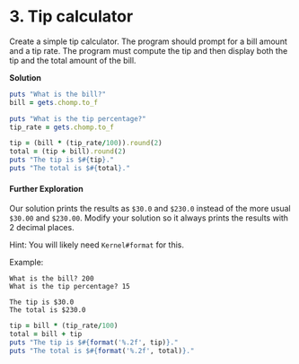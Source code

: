 # 3. Tip calculator

Create a simple tip calculator. The program should prompt for a bill amount and a tip rate. The program must compute the tip and then display both the tip and the total amount of the bill.

**Solution**

```ruby
puts "What is the bill?"
bill = gets.chomp.to_f

puts "What is the tip percentage?"
tip_rate = gets.chomp.to_f

tip = (bill * (tip_rate/100)).round(2)
total = (tip + bill).round(2)
puts "The tip is $#{tip}."
puts "The total is $#{total}."
```

#### Further Exploration

Our solution prints the results as `$30.0` and `$230.0` instead of the more usual `$30.00` and `$230.00`. Modify your solution so it always prints the results with 2 decimal places.

Hint: You will likely need `Kernel#format` for this.

Example:

```plaintext
What is the bill? 200
What is the tip percentage? 15

The tip is $30.0
The total is $230.0
```

```ruby
tip = bill * (tip_rate/100)
total = bill + tip
puts "The tip is $#{format('%.2f', tip)}."
puts "The total is $#{format('%.2f', total)}."
```

